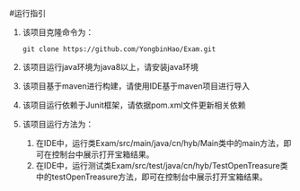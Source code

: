 #运行指引

1. 该项目克隆命令为：
   ```shell script
   git clone https://github.com/YongbinHao/Exam.git
   ```
2. 该项目运行java环境为java8以上，请安装java环境

3. 该项目基于maven进行构建，请使用IDE基于maven项目进行导入

4. 该项目运行依赖于Junit框架，请依据pom.xml文件更新相关依赖

5. 该项目运行方法为：
   1. 在IDE中，运行类Exam/src/main/java/cn/hyb/Main类中的main方法，即可在控制台中展示打开宝箱结果。
   2. 在IDE中，运行测试类Exam/src/test/java/cn/hyb/TestOpenTreasure类中的testOpenTreasure方法，即可在控制台中展示打开宝箱结果。